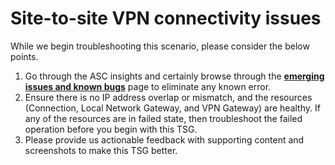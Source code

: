 # Site-to-site VPN connectivity issues

<properties
    pageTitle="TSG Summary: Site-to-site VPN connectivity issues"
    description="TSG Summary: Site-to-site VPN connectivity issues"
    service="microsoft.network"
    resource="vpnGateways"
    authors="riturajc"
    ms.author="riturajc"
    displayOrder=""
    selfHelpType="TSG_Description"
    supportTopicIds="32591158,32584882,32584881"
    resourceTags=""
    productPesIds=""
    cloudEnvironments="public, fairfax, blackforest, mooncake, usnat, ussec"
    articleId="308d35e1-64b8-4bd4-bceb-45da201e2f70"
    ownershipId="CloudNet_AzureVPNGateway"
/>

While we begin troubleshooting this scenario, please consider the below points.

1. Go through the ASC insights and certainly browse through the **[emerging issues and known bugs](https://supportability.visualstudio.com/AzureNetworking/_wiki/wikis/Wiki/254656/Site-to-Site?anchor=active-site-to-site-work-items)** page to eliminate any known error.
2. Ensure there is no IP address overlap or mismatch, and the resources (Connection, Local Network Gateway, and VPN Gateway) are healthy. If any of the resources are in failed state, then troubleshoot the failed operation before you begin with this TSG.
3. Please provide us actionable feedback with supporting content and screenshots to make this TSG better.
